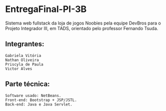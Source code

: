 # EntregaFinal-PI-3B
Sistema web fullstack da loja de jogos Noobies pela equipe DevBros para o Projeto Integrador III, em TADS, orientado pelo professor Fernando Tsuda.

## Integrantes:
```
Gabriela Vitória
Nathan Oliveira
Priscyla de Paula
Victor Alves
```

## Parte técnica:
```
Software usado: NetBeans.
Front-end: Bootstrap + JSP/JSTL.
Back-end: Java e Java Servlet.
```
